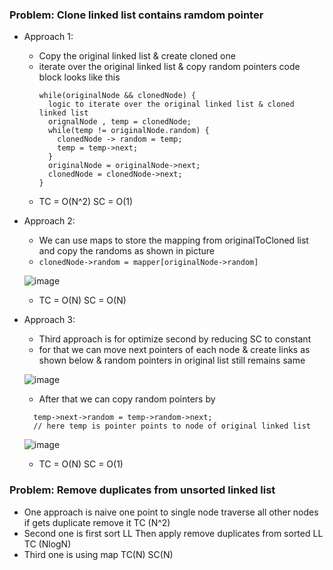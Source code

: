 ### Problem: Clone linked list contains ramdom pointer
- Approach 1:
  - Copy the original linked list & create cloned one
  - iterate over the original linked list & copy random pointers code block looks like this
    ```
    while(originalNode && clonedNode) {
      logic to iterate over the original linked list & cloned linked list
      orignalNode , temp = clonedNode;
      while(temp != originalNode.random) {
        clonedNode -> random = temp;
        temp = temp->next;
      }
      originalNode = originalNode->next;
      clonedNode = clonedNode->next;
    }
    ```
  - TC = O(N^2) SC = O(1)
 
- Approach 2:
  - We can use maps to store the mapping from originalToCloned list and copy the randoms as shown in picture
  - `clonedNode->random = mapper[originalNode->random]`
  
  ![image](https://github.com/Santosh-745/DSA/assets/80413971/88a04bd8-803b-4d73-95f6-9a58f7440a6e)
  - TC = O(N) SC = O(N)

- Approach 3:
  - Third approach is for optimize second by reducing SC to constant
  - for that we can move next pointers of each node & create links as shown below & random pointers in original list still remains same

   ![image](https://github.com/Santosh-745/DSA/assets/80413971/6acef230-5edf-40ce-bcf4-f5ab9c17b6fe)
  - After that we can copy random pointers by 
  ```
    temp->next->random = temp->random->next;
    // here temp is pointer points to node of original linked list
  ```
  ![image](https://github.com/Santosh-745/DSA/assets/80413971/2a25c40b-6a60-4e13-8d1d-30bea678a26b)
  - TC = O(N) SC = O(1)

### Problem: Remove duplicates from unsorted linked list
- One approach is naive one point to single node traverse all other nodes if gets duplicate remove it TC (N^2)
- Second one is first sort LL Then apply remove duplicates from sorted LL TC (NlogN)
- Third one is using map TC(N) SC(N)
